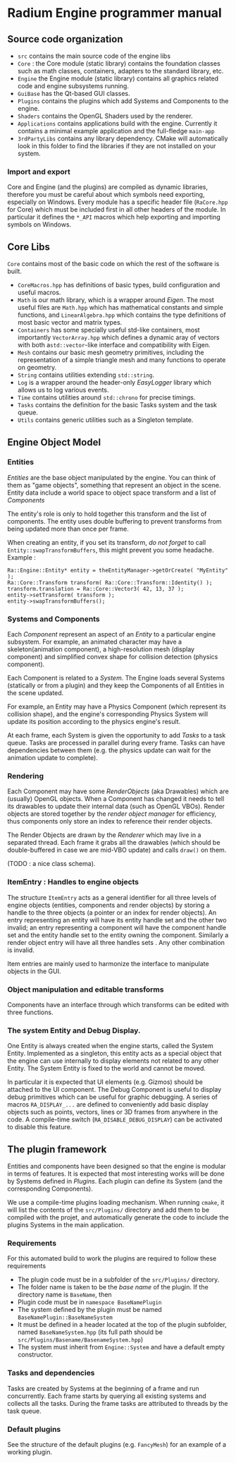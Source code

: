 # Radium Engine programmer manual

## Source code organization
* `src` contains the main source code of the engine libs
 * `Core` : the Core module (static library) contains the foundation
 classes such as math classes, containers, adapters to the standard
 library, etc. 
 * `Engine` the Engine module (static library) contains all graphics
 related code and engine subsystems running.
 * `GuiBase` has the Qt-based GUI classes.
* `Plugins` contains the plugins which add Systems and Components to the engine.
* `Shaders` contains the OpenGL Shaders used by the renderer.
* `Applications` contains applications build with the engine. Currently it contains a minimal example application and the full-fledge `main-app`
* `3rdPartyLibs` contains any library dependency. CMake will automatically
look in this folder to find the libraries if they are not installed on your system.

### Import and export
Core and Engine (and the plugins) are compiled as dynamic libraries, therefore you must be careful about which symbols need exporting, especially on Windows. Every module has a specific header file (`RaCore.hpp` for Core) which must be included first in all other headers of the module. In particular it defines the `*_API` macros which help exporting and importing symbols on Windows.

## Core Libs
`Core` contains most of the basic code on which the rest of the software is built.
* `CoreMacros.hpp` has definitions of basic types, build configuration and useful macros.
* `Math` is our math library, which is a wrapper around *Eigen*. The most useful files are `Math.hpp` which has mathematical constants and simple functions, and `LinearAlgebra.hpp` which contains the type definitions of most basic vector and matrix types.
* `Containers` has some specially useful std-like containers, most importantly `VectorArray.hpp` which defines a dynamic aray of vectors with both a`std::vector`-like interface and compatibility with Eigen. 
* `Mesh` contains our basic mesh geometry primitives, including the representation of a simple triangle mesh and many functions to operate on geometry.
* `String` contains utilities extending `std::string`. 
* `Log` is a wrapper around the header-only *EasyLogger* library which allows us to log various events.
* `Time` contains utilities around `std::chrono` for precise timings.
* `Tasks` contains the definition for the basic Tasks system and the task queue.
* `Utils` contains generic utilities such as a Singleton template.

## Engine Object Model

### Entities

*Entities* are the base object manipulated by the engine. You can think
of them as "game objects", something that represent an object in the scene.
Entity data include a world space to object space transform and a list of 
*Components*

The entity's role is only to hold together this transform and the list of components.
The entity uses double buffering to prevent transforms from being updated
more than once per frame.

When creating an entity, if you set its transform, *do not forget* to call
`Entity::swapTransformBuffers`, this might prevent you some headache. Example :
```
Ra::Engine::Entity* entity = theEntityManager->getOrCreate( "MyEntity" );
Ra::Core::Transform transform( Ra::Core::Transform::Identity() );
transform.translation = Ra::Core::Vector3( 42, 13, 37 );
entity->setTransform( transform );
entity->swapTransformBuffers(); 
```

### Systems and Components

Each *Component* represent an aspect of an *Entity* to a particular engine subsystem.
For example, an animated character may have a skeleton(animation component),
a high-resolution mesh (display component) and simplified convex shape for collision detection (physics component).

Each Component is related to a *System*. The Engine loads several Systems (statically
or from a plugin) and they keep the Components of all Entities in the scene updated.

For example, an Entity may have a Physics Component (which represent its collision shape), 
and the engine's corresponding Physics System will update its position according to the physics
engine's result.

At each frame, each System is given the opportunity to add *Tasks* to a task queue. Tasks are processed in parallel
during every frame. Tasks can have dependencies between them (e.g. the physics update can wait for the animation update to complete).

### Rendering

Each Component may have some *RenderObjects* (aka Drawables) which are (usually) OpenGL objects. When a Component has 
changed it needs to tell its drawables to update their internal data (such as OpenGL VBOs).
Render objects are stored together by the *render object manager* for efficiency, thus components only store an index to reference their render objects.

The Render Objects are drawn by the *Renderer* which may live in a separated thread. Each frame it grabs all 
the drawables (which should be double-buffered in case we are mid-VBO update) and calls `draw()` on them.

(TODO : a nice class schema).

### ItemEntry : Handles to engine objects

The structure `ItemEntry` acts as a general identifier for all three levels of engine objects (entities, components and render objects) by storing a handle to the three objects (a pointer or an index for render objects). An entry representing an entity will have its entity handle set and the other two invalid; an entry representing a component will have the component handle set and the entity handle set to the entity owning the component. Similarly a render object entry will have all three handles sets .
Any other combination is invalid.

Item entries are mainly used to harmonize the interface to manipulate objects in the GUI.

### Object manipulation and editable transforms

Components have an interface through which transforms can be edited with three functions.


### The system Entity and Debug Display.

One Entity is always created when the engine starts, called the System Entity. Implemented as a singleton, this entity acts as a special object that the engine can use internally to display elements not related to any other Entity. The System Entity is fixed to the world and cannot be moved.

In particular it is expected that UI elements (e.g.  Gizmos) should be attached to the UI component. The Debug Component is useful to display debug primitives which can be useful for graphic debugging.
A series of macros `RA_DISPLAY_...` are defined to conveniently add basic display objects such as points, vectors, lines or 3D frames from anywhere in the code. A compile-time switch (`RA_DISABLE_DEBUG_DISPLAY`) can be activated to disable this feature.

## The plugin framework

Entities and components have been designed so that the engine is modular in terms of features. It is expected that most interesting works will be done by Systems defined in *Plugins*. Each plugin can define its System (and the corresponding Components). 

We use a compile-time plugins loading mechanism. When running `cmake`, it will list the contents of the  `src/Plugins/` directory and add them to be compiled with the projet, and automatically generate the code to include the plugins Systems in the main application.

### Requirements

For this automated build to work the plugins are required to follow these requirements
* The plugin code must be in a subfolder of the `src/Plugins/` directory.
* The folder name is taken to be the _base name_ of the plugin. If the directory name is `BaseName`, then
 * Plugin code must be in `namespace BaseNamePlugin`
 * The system defined by the plugin must be named `BaseNamePlugin::BaseNameSystem`
 * It must be defined in a header located at the top of the plugin subfolder, named `BaseNameSystem.hpp` (its full path should be `src/Plugins/Basename/BasenameSystem.hpp`)
 * The system must inherit from `Engine::System` and have a default empty constructor.


### Tasks and dependencies

Tasks are created by Systems at the beginning of a frame and run concurrently.
Each frame starts by querying all existing systems and collects all the tasks.
During the frame tasks are attributed to threads by the task queue.

### Default plugins

See the structure of the default plugins (e.g. `FancyMesh`) for an example of a working plugin.
